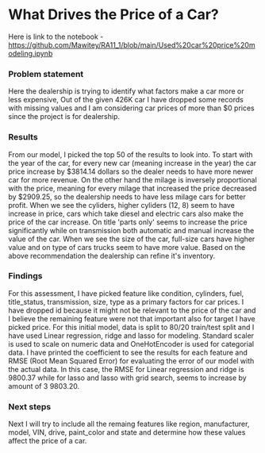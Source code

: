 # What Drives the Price of a Car?
Here is link to the notebook  - https://github.com/Mawitey/RA11_1/blob/main/Used%20car%20price%20modeling.ipynb

###  Problem statement
Here the dealership is trying to identify what factors make a car more or less expensive, Out of the given 426K car I have dropped some records with missing values and I am considering car prices of more than $0 prices since the project is for dealership. 

### Results
From our model, I picked the top 50 of the results to look into. To start with the year of the car, for every new car (meaning increase in the year) the car price increase by $3814.14 dollars so the dealer needs to have more newer car for more revenue. On the other hand the milage is inversely proportional with the price, meaning for every milage that increased the price decreased by $2909.25, so the dealership needs to have less milage cars for better profit. When we see the cyliders, higher cyliders (12, 8) seem to have increase in price, cars which take diesel and electric cars also make the price of the car increase. On title 'parts only' seems to increase the price significantly while on transmission both automatic and manual increase the value of the car. When we see the size of the car, full-size cars have higher value and on type of cars trucks seem to have more value. Based on the above recommendation the dealership can refine it's inventory. 

### Findings
For this assessment, I have picked feature like condition, cylinders, fuel, title_status, transmission, size, type as a primary factors for car prices. I have dropped id because it might not be relevant to the price of the car and I believe the remaining feature were not that important also for target I have picked price. For this initial model, data is split to 80/20 train/test split and I have used Linear regression, ridge and lasso for modeling. Standard scaler is used to scale on numeric data and OneHotEncoder is used for categorial data. I have printed the coefficient to see the results for each feature and RMSE (Root Mean Squared Error) for evaluating the error of our model with the actual data. In this case, the RMSE for Linear regression and ridge is 9800.37 while for lasso and lasso with grid search, seems to increase by amount of 3 9803.20.

### Next steps
Next I will try to include all the remaing features like region, manufacturer, model, VIN, drive, paint_color and state and determine how these values affect the price of a car.
